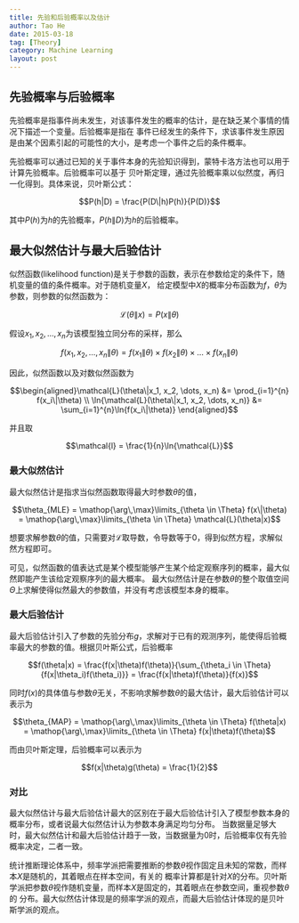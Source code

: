 ```yaml
---
title: 先验和后验概率以及估计
author: Tao He
date: 2015-03-18
tag: [Theory]
category: Machine Learning
layout: post
---
```


<!--more-->

先验概率与后验概率
----------------

先验概率是指事件尚未发生，对该事件发生的概率的估计，是在缺乏某个事情的情况下描述一个变量。后验概率是指在
事件已经发生的条件下，求该事件发生原因是由某个因素引起的可能性的大小，是考虑一个事件之后的条件概率。

先验概率可以通过已知的关于事件本身的先验知识得到，蒙特卡洛方法也可以用于计算先验概率。后验概率可以基于
贝叶斯定理，通过先验概率乘以似然度，再归一化得到。具体来说，贝叶斯公式：

$$P(h|D) = \frac{P(D\|h)P(h)}{P(D)}$$

其中$P(h)$为$h$的先验概率，$P(h\|D)$为$h$的后验概率。

最大似然估计与最大后验估计
-----------------------

似然函数(likelihood function)是关于参数的函数，表示在参数给定的条件下，随机变量的值的条件概率。对于随机变量$X$，
给定模型中$X$的概率分布函数为$f$，$\theta$为参数，则参数的似然函数为：

$$\mathcal{L}(\theta\|x) = P(x\|\theta)$$

假设$x_1, x_2, \dots, x_n$为该模型独立同分布的采样，那么

$$f(x_1, x_2, \dots, x_n \| \theta) = f(x_1\|\theta) \times f(x_2\|\theta) \times \dots \times f(x_n \| \theta)$$

因此，似然函数以及对数似然函数为

$$\begin{aligned}\mathcal{L}(\theta\|x_1, x_2, \dots, x_n) &= \prod_{i=1}^{n} f(x_i\|\theta) \\
                 \ln{\mathcal{L}(\theta\|x_1, x_2, \dots, x_n)} &= \sum_{i=1}^{n}\ln{f(x_i\|\theta)}
\end{aligned}$$

并且取

$$\mathcal{l} = \frac{1}{n}\ln{\mathcal{L}}$$


### 最大似然估计

最大似然估计是指求当似然函数取得最大时参数$\theta$的值，

$$\theta_{MLE} = \mathop{\arg\,\max}\limits_{\theta \in \Theta} f(x\|\theta) = \mathop{\arg\,\max}\limits_{\theta \in \Theta} \mathcal{L}(\theta|x)$$

想要求解参数$\theta$的值，只需要对$\mathcal{L}$取导数，令导数等于$0$，得到似然方程，求解似然方程即可。

可见，似然函数的值表达式是某个模型能够产生某个给定观察序列的概率，最大似然即能产生该给定观察序列的最大概率。
最大似然估计是在参数$\theta$的整个取值空间$\Theta$上求解使得似然最大的参数值，并没有考虑该模型本身的概率。

<!--TODO：举例：一次直线拟合和二次曲线拟合。-->

### 最大后验估计

最大后验估计引入了参数的先验分布$g$，求解对于已有的观测序列，能使得后验概率最大的参数的值。根据贝叶斯公式，后验概率

$$f(\theta|x) = \frac{f(x|\theta)f(\theta)}{\sum_{\theta_i \in \Theta}{f(x|\theta_i)f(\theta_i)}} = \frac{f(x|\theta)f(\theta)}{f(x)}$$

同时$f(x)$的具体值与参数$\theta$无关，不影响求解参数$\theta$的最大估计，最大后验估计可以表示为

$$\theta_{MAP} = \mathop{\arg\,\max}\limits_{\theta \in \Theta} f(\theta|x) = \mathop{\arg\,\max}\limits_{\theta \in \Theta} f(x|\theta)f(\theta)$$

而由贝叶斯定理，后验概率可以表示为

$$f(x|\theta)g(\theta) = \frac{1}{2}$$

### 对比

最大似然估计与最大后验估计最大的区别在于最大后验估计引入了模型参数本身的概率分布，或者说最大似然估计认为参数本身满足均匀分布。
当数据量足够大时，最大似然估计和最大后验估计趋于一致，当数据量为0时，后验概率仅有先验概率决定，二者一致。

统计推断理论体系中，频率学派把需要推断的参数$\theta$视作固定且未知的常数，而样本$X$是随机的，其着眼点在样本空间，有关的
概率计算都是针对$X$的分布。贝叶斯学派把参数$\theta$视作随机变量，而样本$X$是固定的，其着眼点在参数空间，重视参数$\theta$的
分布。最大似然估计体现是的频率学派的观点，而最大后验估计体现的是贝叶斯学派的观点。

